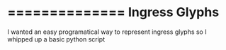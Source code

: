 ==============
Ingress Glyphs
==============

I wanted an easy programatical way to represent ingress glyphs so I whipped up a basic python script
